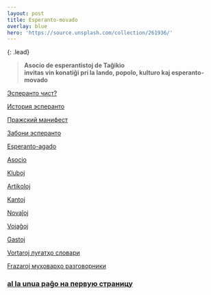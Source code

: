 ```yaml
---
layout: post
title: Esperanto-movado
overlay: blue
hero: 'https://source.unsplash.com/collection/261936/'
---
```


{: .lead}

> **Asocio de esperantistoj de Taĝikio  
> invitas vin konatiĝi pri la lando, popolo, kulturo kaj
> esperanto-movado**


[Эсперанто чист?](ecxist.htm)

[История эсперанто](istesp.htm)

[Пражский манифест](manifrus.htm)
<!--break-->  

[Забони эсперанто](espzabon.htm)

[Esperanto-agado](e_agado/agado.htm) 

[Asocio](asocio.htm)

[Kluboj](kluboj.htm)

[Artikoloj](artikoloj.htm)

[Kantoj](kantoj.htm) 

[Novaĵoj](novajxoj.htm)

[Vojaĝoj](vojagxoj.htm)

[Gastoj](gastoj.htm)

[Vortaroj  луғатҳо  словари](vortaroj.htm)

[Frazaroj  муҳоварҳо  разговорники](frazaroj.htm)


### [al la unua paĝo  на первую страницу](index.htm)

